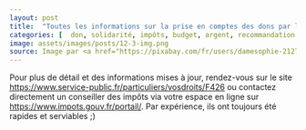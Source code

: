 ```yaml
---
layout: post
title:  "Toutes les informations sur la prise en comptes des dons par les impôts"
categories: [  don, solidarité, impôts, budget, argent, recommandation ]
image: assets/images/posts/12-3-img.png
source: Image par <a href="https://pixabay.com/fr/users/damesophie-2127536/?utm_source=link-attribution&amp;utm_medium=referral&amp;utm_campaign=image&amp;utm_content=1225988">damesophie</a> de <a href="https://pixabay.com/fr/?utm_source=link-attribution&amp;utm_medium=referral&amp;utm_campaign=image&amp;utm_content=1225988">Pixabay</a>
---
```


Pour plus de détail et des informations mises à jour, rendez-vous sur le site https://www.service-public.fr/particuliers/vosdroits/F426 ou contactez directement un conseiller des impôts via votre espace en ligne sur https://www.impots.gouv.fr/portail/. Par expérience, ils ont toujours été rapides et serviables ;)